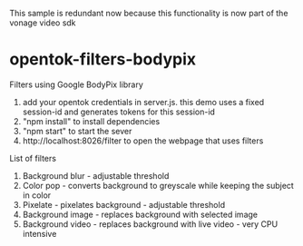 This sample is redundant now because this functionality is now part of the vonage video sdk

# opentok-filters-bodypix
Filters using Google BodyPix library

1. add your opentok credentials in server.js. this demo uses a fixed session-id and generates tokens for this session-id
2. "npm install" to install dependencies
3. "npm start" to start the sever
4. http://localhost:8026/filter to open the webpage that uses filters

List of filters
1. Background blur - adjustable threshold
2. Color pop - converts background to greyscale while keeping the subject in color
3. Pixelate - pixelates background - adjustable threshold
4. Background image - replaces background with selected image
5. Background video - replaces background with live video - very CPU intensive 
